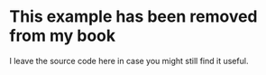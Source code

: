 # This example has been removed from my book

I leave the source code here in case you might still find it useful.
